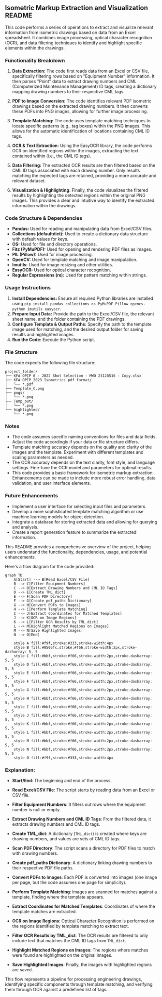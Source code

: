 ## Isometric Markup Extraction and Visualization README

This code performs a series of operations to extract and visualize relevant information from isometric drawings based on data from an Excel spreadsheet. It combines image processing, optical character recognition (OCR), and data filtering techniques to identify and highlight specific elements within the drawings.


### Functionality Breakdown

1. **Data Extraction:** The code first reads data from an Excel or CSV file, specifically filtering rows based on "Equipment Number" information. It then parses "Point" data to extract drawing numbers and CML (Computerized Maintenance Management) ID tags, creating a dictionary mapping drawing numbers to their respective CML tags.

2. **PDF to Image Conversion:** The code identifies relevant PDF isometric drawings based on the extracted drawing numbers. It then converts these PDFs into PNG images, allowing for further image processing.

3. **Template Matching:** The code uses template matching techniques to locate specific patterns (e.g., tag boxes) within the PNG images. This allows for the automatic identification of locations containing CML ID tags.

4. **OCR & Text Extraction:** Using the EasyOCR library, the code performs OCR on identified regions within the images, extracting the text contained within (i.e., the CML ID tags). 

5. **Data Filtering:** The extracted OCR results are then filtered based on the CML ID tags associated with each drawing number. Only results matching the expected tags are retained, providing a more accurate and relevant dataset.

6. **Visualization & Highlighting:** Finally, the code visualizes the filtered results by highlighting the detected regions within the original PNG images. This provides a clear and intuitive way to identify the extracted information within the drawings.


### Code Structure & Dependencies

* **Pandas:** Used for reading and manipulating data from Excel/CSV files.
* **Collections (defaultdict):** Used to create a dictionary data structure with default values for keys.
* **OS:** Used for file and directory operations.
* **Fitz (PyMuPDF):** Used for opening and rendering PDF files as images.
* **PIL (Pillow):** Used for image processing.
* **OpenCV:** Used for template matching and image manipulation.
* **Imutils:** Used for image resizing and other utilities.
* **EasyOCR:** Used for optical character recognition.
* **Regular Expressions (re):** Used for pattern matching within strings.


### Usage Instructions

1. **Install Dependencies:** Ensure all required Python libraries are installed using `pip install pandas collections os PyMuPDF Pillow opencv-python imutils easyocr`.
2. **Prepare Input Data:** Provide the path to the Excel/CSV file, the relevant sheet name, and the folder containing the PDF drawings.
3. **Configure Template & Output Paths:** Specify the path to the template image used for matching, and the desired output folder for saving results and highlighted images.
4. **Run the Code:** Execute the Python script.

### File Structure

The code expects the following file structure:

```
project_folder/
├── KFA OPIP 6 - 2022 Shot Selection - MWO 23128516 - Copy.xlsx
├── KFA OPIP 2023 Isometrics pdf format/
│   └── *.pdf
├── Template_C.png 
├── pngs/
│   └── *.png
├── Temp_out/ 
│   └── *.png
└── highlighted/
    └── *.png
```


### Notes

* The code assumes specific naming conventions for files and data fields. Adjust the code accordingly if your data or file structure differs.
* Template matching accuracy depends on the quality and clarity of the images and the template. Experiment with different templates and scaling parameters as needed.
* The OCR accuracy depends on the text clarity, font style, and language settings. Fine-tune the OCR model and parameters for optimal results.
* This code provides a basic framework for isometric markup extraction. Enhancements can be made to include more robust error handling, data validation, and user interface elements.


### Future Enhancements

* Implement a user interface for selecting input files and parameters.
* Develop a more sophisticated template matching algorithm or use machine learning models for object detection.
* Integrate a database for storing extracted data and allowing for querying and analysis.
* Create a report generation feature to summarize the extracted information.


This README provides a comprehensive overview of the project, helping users understand the functionality, dependencies, usage, and potential enhancements.


Here's a flow diagram for the code provided:

```mermaid
graph TD
    A[Start] --> B[Read Excel/CSV File]
    B --> C[Filter Equipment Numbers]
    C --> D[Extract Drawing Numbers and CML ID Tags]
    D --> E[Create TML_dict]
    E --> F[Scan PDF Directory]
    F --> G[Create pdf_paths Dictionary]
    G --> H[Convert PDFs to Images]
    H --> I[Perform Template Matching]
    I --> J[Extract Coordinates for Matched Templates]
    J --> K[OCR on Image Regions]
    K --> L[Filter OCR Results by TML_dict]
    L --> M[Highlight Matched Regions on Images]
    M --> N[Save Highlighted Images]
    N --> O[End]

    style A fill:#f9f,stroke:#333,stroke-width:4px
    style B fill:#0505fc,stroke:#f66,stroke-width:2px,stroke-dasharray: 5, 5
    style C fill:#bbf,stroke:#f66,stroke-width:2px,stroke-dasharray: 5, 5
    style D fill:#bbf,stroke:#f66,stroke-width:2px,stroke-dasharray: 5, 5
    style E fill:#bbf,stroke:#f66,stroke-width:2px,stroke-dasharray: 5, 5
    style F fill:#bbf,stroke:#f66,stroke-width:2px,stroke-dasharray: 5, 5
    style G fill:#bbf,stroke:#f66,stroke-width:2px,stroke-dasharray: 5, 5
    style H fill:#bbf,stroke:#f66,stroke-width:2px,stroke-dasharray: 5, 5
    style I fill:#bbf,stroke:#f66,stroke-width:2px,stroke-dasharray: 5, 5
    style J fill:#bbf,stroke:#f66,stroke-width:2px,stroke-dasharray: 5, 5
    style K fill:#bbf,stroke:#f66,stroke-width:2px,stroke-dasharray: 5, 5
    style L fill:#bbf,stroke:#f66,stroke-width:2px,stroke-dasharray: 5, 5
    style M fill:#bbf,stroke:#f66,stroke-width:2px,stroke-dasharray: 5, 5
    style N fill:#bbf,stroke:#f66,stroke-width:2px,stroke-dasharray: 5, 5
    style O fill:#f9f,stroke:#333,stroke-width:4px
```

### Explanation:

- **Start/End**: The beginning and end of the process.

- **Read Excel/CSV File**: The script starts by reading data from an Excel or CSV file.

- **Filter Equipment Numbers**: It filters out rows where the equipment number is null or empty.

- **Extract Drawing Numbers and CML ID Tags**: From the filtered data, it extracts drawing numbers and CML ID tags.

- **Create TML_dict**: A dictionary (`TML_dict`) is created where keys are drawing numbers, and values are sets of CML ID tags.

- **Scan PDF Directory**: The script scans a directory for PDF files to match with drawing numbers.

- **Create pdf_paths Dictionary**: A dictionary linking drawing numbers to their respective PDF file paths.

- **Convert PDFs to Images**: Each PDF is converted into images (one image per page, but the code assumes one page for simplicity).

- **Perform Template Matching**: Images are scanned for matches against a template, finding where the template appears.

- **Extract Coordinates for Matched Templates**: Coordinates of where the template matches are extracted.

- **OCR on Image Regions**: Optical Character Recognition is performed on the regions identified by template matching to extract text.

- **Filter OCR Results by TML_dict**: The OCR results are filtered to only include text that matches the CML ID tags from `TML_dict`.

- **Highlight Matched Regions on Images**: The regions where matches were found are highlighted on the original images.

- **Save Highlighted Images**: Finally, the images with highlighted regions are saved.

This flow represents a pipeline for processing engineering drawings, identifying specific components through template matching, and verifying them through OCR against a predefined list of tags.
